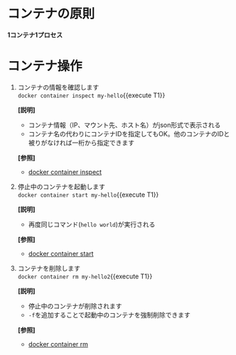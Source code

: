 # コンテナの原則

**1コンテナ1プロセス**

# コンテナ操作

1. コンテナの情報を確認します<br/>
  `docker container inspect my-hello`{{execute T1}} <br/>

    **[説明]**<br/>
      - コンテナ情報（IP、マウント先、ホスト名）がjson形式で表示される
      - コンテナ名の代わりにコンテナIDを指定してもOK。他のコンテナのIDと被りがなければ一桁から指定できます<br/>

    **[参照]**<br/>
    - [docker container inspect](https://docs.docker.com/engine/reference/commandline/container_inspect/)


2. 停止中のコンテナを起動します<br/>
  `docker container start my-hello`{{execute T1}} <br/>

    **[説明]**<br/>
      - 再度同じコマンド(`hello world`)が実行される<br/>

    **[参照]**<br/>
    - [docker container start](https://docs.docker.com/engine/reference/commandline/container_start/)

3. コンテナを削除します<br/>
  `docker container rm my-hello2`{{execute T1}} <br/>

    **[説明]**<br/>
      - 停止中のコンテナが削除されます
      - `-f`を追加することで起動中のコンテナを強制削除できます<br/>

    **[参照]**<br/>
    - [docker container rm](https://docs.docker.com/engine/reference/commandline/container_rm/)